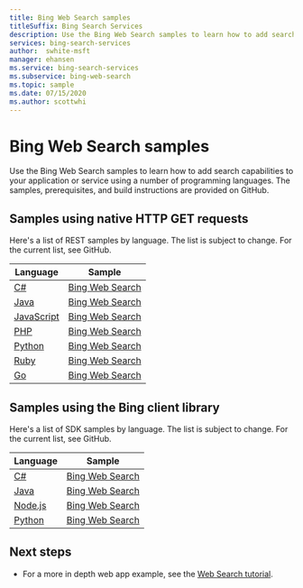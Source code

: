 ```yaml
---
title: Bing Web Search samples
titleSuffix: Bing Search Services
description: Use the Bing Web Search samples to learn how to add search capabilities to your Python, Node.js, C#, or Java application.
services: bing-search-services
author:  swhite-msft
manager: ehansen
ms.service: bing-search-services
ms.subservice: bing-web-search
ms.topic: sample
ms.date: 07/15/2020
ms.author: scottwhi
---
```

# Bing Web Search samples

Use the Bing Web Search samples to learn how to add search capabilities to your application or service using a number of programming languages. The samples, prerequisites, and build instructions are provided on GitHub.

## Samples using native HTTP GET requests

Here's a list of REST samples by language. The list is subject to change. For the current list, see GitHub.

|Language|Sample
|-|-
|<a href="https://github.com/microsoft/bing-search-dotnet-samples/tree/main/rest" target="_blank">C#</a>|<a href="https://github.com/microsoft/bing-search-dotnet-samples/blob/main/rest/BingWebSearchV7.cs" target="_blank">Bing Web Search</a>
|<a href="https://github.com/microsoft/bing-search-java-samples/tree/main/rest" target="_blank">Java</a>|<a href="https://github.com/microsoft/bing-search-java-samples/blob/main/rest/BingWebSearchV7.java" target="_blank">Bing Web Search</a>
|<a href="https://github.com/microsoft/bing-search-nodejs-samples/tree/main/rest" target="_blank">JavaScript</a>|<a href="https://github.com/microsoft/bing-search-nodejs-samples/blob/main/rest/BingWebSearchV7.js" target="_blank">Bing Web Search</a>
|<a href="https://github.com/microsoft/bing-search-php-samples/tree/main/rest" target="_blank">PHP</a>|<a href="https://github.com/microsoft/bing-search-php-samples/blob/main/rest/BingWebSearchV7.php" target="_blank">Bing Web Search</a>
|<a href="https://github.com/microsoft/bing-search-python-samples/tree/main/rest" target="_blank">Python</a>|<a href="https://github.com/microsoft/bing-search-python-samples/blob/main/rest/BingWebSearchV7.py" target="_blank">Bing Web Search</a>
|<a href="https://github.com/microsoft/bing-search-ruby-samples/tree/main/rest" target="_blank">Ruby</a>|<a href="https://github.com/microsoft/bing-search-ruby-samples/blob/main/rest/BingWebSearchV7.rb" target="_blank">Bing Web Search</a>
|<a href="https://github.com/microsoft/bing-search-go-samples/tree/main/rest" target="_blank">Go</a>|<a href="https://github.com/microsoft/bing-search-go-samples/blob/main/rest/BingWebSearchV7.go" target="_blank">Bing Web Search</a>

## Samples using the Bing client library

Here's a list of SDK samples by language. The list is subject to change. For the current list, see GitHub.

|Language|Sample
|-|-
|<a href="https://github.com/microsoft/bing-search-dotnet-samples/tree/main/rest" target="_blank">C#</a>|<a href="https://github.com/microsoft/bing-search-dotnet-samples/blob/main/rest/BingWebSearchV7.cs" target="_blank">Bing Web Search</a>
|<a href="https://github.com/Azure-Samples/cognitive-services-java-sdk-samples" target="_blank">Java</a>|<a href="https://github.com/microsoft/bing-search-java-samples/blob/main/rest/BingWebSearchV7.java" target="_blank">Bing Web Search</a>
|<a href="https://github.com/Azure-Samples/cognitive-services-node-sdk-samples" target="_blank">Node.js</a>|<a href="https://github.com/microsoft/bing-search-nodejs-samples/blob/main/rest/BingWebSearchV7.js" target="_blank">Bing Web Search</a>
|<a href="https://github.com/Azure-Samples/cognitive-services-python-sdk-samples" target="_blank">Python</a>|<a href="https://github.com/microsoft/bing-search-python-samples/blob/main/rest/BingWebSearchV7.py" target="_blank">Bing Web Search</a>

## Next steps

- For a more in depth web app example, see the [Web Search tutorial](tutorial/bing-web-search-single-page-app.md).